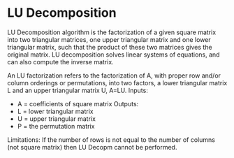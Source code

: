 # LU Decomposition
LU Decomposition algorithm is the factorization of a given square matrix into two triangular matrices, one upper triangular matrix and one lower triangular matrix, such that the product of these two matrices gives the original matrix. LU decomposition solves linear systems of equations, and can also compute the inverse matrix. 

An LU factorization refers to the factorization of A, with proper row and/or column orderings or permutations, into two factors, a lower triangular matrix L and an upper triangular matrix U, A=LU.
Inputs: 
* A = coefficients of square matrix 
Outputs: 
* L = lower triangular matrix
* U = upper triangular matrix
* P = the permutation matrix

Limitations: If the number of rows is not equal to the number of columns (not square matrix) then LU Decopm cannot be performed. 
